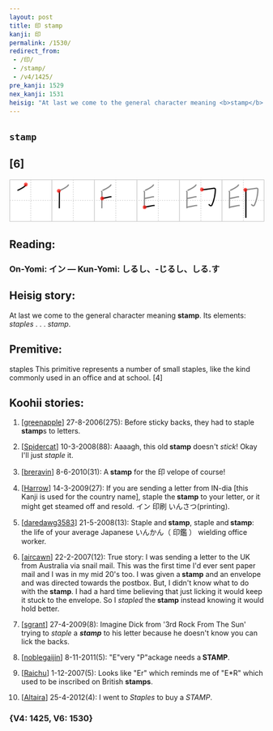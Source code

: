 ```yaml
---
layout: post
title: 印 stamp
kanji: 印
permalink: /1530/
redirect_from:
 - /印/
 - /stamp/
 - /v4/1425/
pre_kanji: 1529
nex_kanji: 1531
heisig: "At last we come to the general character meaning <b>stamp</b>. Its elements: <i>staples</i> . . . <i>stamp</i>. staples This primitive represents a number of small staples, like the kind commonly used in an office and at school. [4]"
---
```


## `stamp`

## [6]

<div class="stroke"><img src="../images/E58DB0.png" /></div>

## Reading:

### On-Yomi: イン &mdash; Kun-Yomi: しるし、-じるし、しる.す

## Heisig story:

At last we come to the general character meaning <b>stamp</b>. Its elements: <i>staples</i> . . . <i>stamp</i>.

## Premitive:

staples This primitive represents a number of small staples, like the kind commonly used in an office and at school. [4]

## Koohii stories:

1) [<a href="http://kanji.koohii.com/profile/greenapple">greenapple</a>] 27-8-2006(275): Before sticky backs, they had to staple<strong> stamp</strong>s to letters.

2) [<a href="http://kanji.koohii.com/profile/Spidercat">Spidercat</a>] 10-3-2008(88): Aaaagh, this old<strong> stamp</strong> doesn&#039;t <em>stick</em>! Okay I&#039;ll just <em>staple</em> it.

3) [<a href="http://kanji.koohii.com/profile/breravin">breravin</a>] 8-6-2010(31): A<strong> stamp</strong> for the 印 velope of course!

4) [<a href="http://kanji.koohii.com/profile/Harrow">Harrow</a>] 14-3-2009(27): If you are sending a letter from IN-dia [this Kanji is used for the country name], staple the<strong> stamp</strong> to your letter, or it might get steamed off and resold. イン 印刷 いんさつ(printing).

5) [<a href="http://kanji.koohii.com/profile/daredawg3583">daredawg3583</a>] 21-5-2008(13): Staple and<strong> stamp</strong>, staple and<strong> stamp</strong>: the life of your average Japanese いんかん（ 印鑑 ） wielding office worker.

6) [<a href="http://kanji.koohii.com/profile/aircawn">aircawn</a>] 22-2-2007(12): True story: I was sending a letter to the UK from Australia via snail mail. This was the first time I&#039;d ever sent paper mail and I was in my mid 20&#039;s too. I was given a<strong> stamp</strong> and an envelope and was directed towards the postbox. But, I didn&#039;t know what to do with the<strong> stamp</strong>. I had a hard time believing that just licking it would keep it stuck to the envelope. So I <em>stapled</em> the<strong> stamp</strong> instead knowing it would hold better.

7) [<a href="http://kanji.koohii.com/profile/sgrant">sgrant</a>] 27-4-2009(8): Imagine Dick from &#039;3rd Rock From The Sun&#039; trying to <em>staple</em> a <em><strong>stamp</strong></em> to his letter because he doesn&#039;t know you can lick the backs.

8) [<a href="http://kanji.koohii.com/profile/noblegaijin">noblegaijin</a>] 8-11-2011(5): &quot;E&quot;very &quot;P&quot;ackage needs a<strong> STAMP</strong>.

9) [<a href="http://kanji.koohii.com/profile/Raichu">Raichu</a>] 1-12-2007(5): Looks like &quot;Er&quot; which reminds me of &quot;E*R&quot; which used to be inscribed on British <strong>stamps</strong>.

10) [<a href="http://kanji.koohii.com/profile/Altaira">Altaira</a>] 25-4-2012(4): I went to <em>Staples</em> to buy a <em>STAMP</em>.

### {V4: 1425, V6: 1530}
